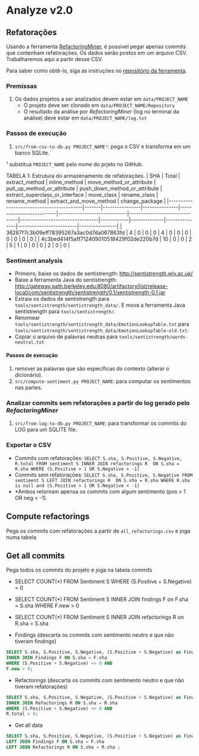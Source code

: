 # Analyze v2.0

## Refatorações

Usando a ferramenta [RefactoringMiner](https://github.com/tsantalis/RefactoringMiner), é possível pegar apenas commits que contenham refatorações. Os dados serão postos em um arquivo CSV. Trabalharemos aqui a partir desse CSV. 

Para saber como obtê-lo, siga as instruções no [repositório da ferramenta](https://github.com/tsantalis/RefactoringMiner#running-from-the-command-line).

### Premissas

1. Os dados projetos a ser analizados devem estar em `data/PROJECT_NAME`
    - O projeto deve ser clonado em `data/PROJECT_NAME/Repository`
    - O resultado da análise por _RefactoringMiner_ (log no terminal da análise) deve estar em `data/PROJECT_NAME/log.txt`

### Passos de execução

1. `src/from-csv-to-db.py PROJECT_NAME¹`: pega o CSV e transforma em um banco SQLite.

¹ substitua `PROJECT_NAME` pelo nome do prjeto no GitHub.

TABELA 1: Estrutura do armazenamento de refatorações.
| SHA | Total | extract_method | inline_method | move_method_or_attribute | pull_up_method_or_attribute | push_down_method_or_attribute | extract_superclass_or_interface | move_class | rename_class | rename_method | extract_and_move_method | change_package |
|------------------------------------------|-------|----------------|---------------|--------------------------|-----------------------------|-------------------------------|---------------------------------|------------|--------------|---------------|-------------------------|----------------|
| 36287f7c3b09eff78395267a3ac0d7da067863fd | 4 | 0 | 0 | 0 | 4 | 0 | 0 | 0 | 0 | 0 | 0 | 0 |
| 4c3bed414f5a1f712409010518429f02de220b7d | 10 | 0 | 0 | 2 | 5 | 1 | 0 | 0 | 0 | 2 | 0 | 0 |

### Sentiment analysis

- Primeiro, baixe os dados de sentistrength: http://sentistrength.wlv.ac.uk/
- Baixe a ferramenta Java do sentistrength: http://gateway.path.berkeley.edu:8080/artifactory/list/release-local/com/sentistrength/sentistrength/0.1/sentistrength-0.1.jar
- Extraia os dados de sentistrength para `tools/sentistrength/sentistrength_data/`. E mova a ferramenta Java sentistrength para `tools/sentistrength/`.
- Renomear `tools/sentistrength/sentistrength_data/EmotionLookupTable.txt` para `tools/sentistrength/sentistrength_data/EmotionLookupTable-old.txt`.
- Copiar o arquivo de palavras neutras para `tools/sentistrength/words-neutral.txt`

#### Passos de execução

1. remover as palavras que são específicas do contexto (alterar o dicionário).
2. `src/compute-sentiment.py PROJECT_NAME`: para computar os sentimentos nas partes.

### Analizar commits sem refatorações a partir do log gerado pelo _RefactoringMiner_

1. `src/from-log-to-db.py PROJECT_NAME`: para transformar os commits do LOG para um SQLITE file.

### Exportar o CSV

- Commits com refatorações: `SELECT S.sha, S.Positive, S.Negative, R.total FROM sentiment S INNER JOIN refactorings R  ON S.sha = R.sha WHERE (S.Positive > 1 OR S.Negative < -1)`
- Commits sem refatorações: `SELECT S.sha, S.Positive, S.Negative FROM sentiment S LEFT JOIN refactorings R  ON S.sha = R.sha WHERE R.sha is null and (S.Positive > 1 OR S.Negative < -1)`
- *Ambos retornam apensa os commits com algum sentimento (pos > 1 OR neg < -1).

## Compute refactorings

Pega os commits com refatorações a partir de `all_refactorings.csv` e joga numa tabela

## Get all commits

Pega todos os commits do projeto e joga na tabela commits

- SELECT COUNT(*) FROM Sentiment S WHERE (S.Positive + S.Negative) = 0
- SELECT COUNT(*) FROM Sentiment S INNER JOIN findings F on F.sha = S.sha WHERE F.new > 0
- SELECT COUNT(*) FROM Sentiment S INNER JOIN refactorings R on R.sha = S.sha

- Findings (descarta os commits com sentimento neutro e que não tiveram findings)
```sql
SELECT S.sha, S.Positive, S.Negative, (S.Positive + S.Negative) as Final, F.new FROM sentiment S 
INNER JOIN Findings F ON S.sha = F.sha 
WHERE (S.Positive + S.Negative) <> 0 AND
F.new > 0;
```

- Refactorings (descarta os commits com sentimento neutro e que não tiveram refatorações)
```sql
SELECT S.sha, S.Positive, S.Negative, (S.Positive + S.Negative) as Final, R.total FROM sentiment S 
INNER JOIN Refactorings R ON S.sha = R.sha 
WHERE (S.Positive + S.Negative) <> 0 AND
R.total > 0;
```

- Get all data
```sql
SELECT S.sha, S.Positive, S.Negative, (S.Positive + S.Negative) as Final, F.new, R.total FROM sentiment S 
LEFT JOIN Findings F ON S.sha = F.sha 
LEFT JOIN Refactorings R ON S.sha = R.sha ;
```
